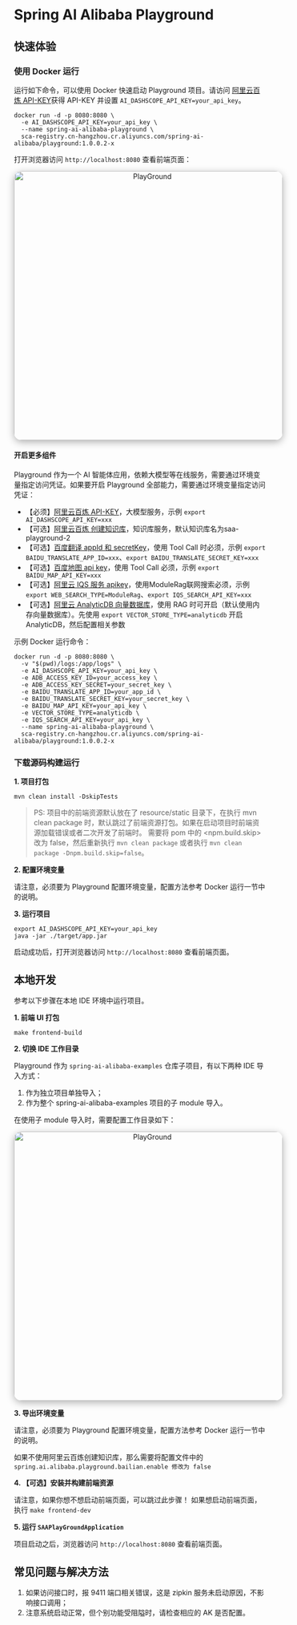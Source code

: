# Spring AI Alibaba Playground

## 快速体验

### 使用 Docker 运行

运行如下命令，可以使用 Docker 快速启动 Playground 项目。请访问 [阿里云百炼 API-KEY](https://bailian.console.aliyun.com/?tab=model#/api-key)获得 API-KEY 并设置 `AI_DASHSCOPE_API_KEY=your_api_key`。

```shell
docker run -d -p 8080:8080 \
  -e AI_DASHSCOPE_API_KEY=your_api_key \
  --name spring-ai-alibaba-playground \
  sca-registry.cn-hangzhou.cr.aliyuncs.com/spring-ai-alibaba/playground:1.0.0.2-x
```

打开浏览器访问 `http://localhost:8080` 查看前端页面：

<p align="center">
    <img src="./images/playground.png" alt="PlayGround" style="max-width: 949px; height: 537px; border-radius: 15px; box-shadow: 0 4px 15px rgba(0, 0, 0, 0.3);" />
</p>

#### 开启更多组件

Playground 作为一个 AI 智能体应用，依赖大模型等在线服务，需要通过环境变量指定访问凭证。如果要开启 Playground 全部能力，需要通过环境变量指定访问凭证：

  - 【必须】[阿里云百炼 API-KEY](https://bailian.console.aliyun.com/?tab=model#/api-key)，大模型服务，示例 `export AI_DASHSCOPE_API_KEY=xxx`
  - 【可选】[阿里云百炼 创建知识库](https://bailian.console.aliyun.com/?tab=app#/knowledge-base)，知识库服务，默认知识库名为saa-playground-2
  - 【可选】[百度翻译 appId 和 secretKey](https://api.fanyi.baidu.com/product/113)，使用 Tool Call 时必须，示例 `export BAIDU_TRANSLATE_APP_ID=xxx`、`export BAIDU_TRANSLATE_SECRET_KEY=xxx`
  - 【可选】[百度地图 api key](https://lbs.baidu.com/faq/api)，使用 Tool Call 必须，示例 `export BAIDU_MAP_API_KEY=xxx`
  - 【可选】[阿里云 IQS 服务 apikey](https://help.aliyun.com/document_detail/2870227.html)，使用ModuleRag联网搜索必须，示例 `export WEB_SEARCH_TYPE=ModuleRag`、`export IQS_SEARCH_API_KEY=xxx`
  - 【可选】[阿里云 AnalyticDB 向量数据库](https://help.aliyun.com/zh/analyticdb/analyticdb-for-postgresql/getting-started/instances-with-vector-engine-optimization-enabled/)，使用 RAG 时可开启（默认使用内存向量数据库）。先使用 `export VECTOR_STORE_TYPE=analyticdb` 开启 AnalyticDB，然后配置相关参数

示例 Docker 运行命令：

```shell
docker run -d -p 8080:8080 \
  -v "$(pwd)/logs:/app/logs" \
  -e AI_DASHSCOPE_API_KEY=your_api_key \
  -e ADB_ACCESS_KEY_ID=your_access_key \
  -e ADB_ACCESS_KEY_SECRET=your_secret_key \
  -e BAIDU_TRANSLATE_APP_ID=your_app_id \
  -e BAIDU_TRANSLATE_SECRET_KEY=your_secret_key \
  -e BAIDU_MAP_API_KEY=your_api_key \
  -e VECTOR_STORE_TYPE=analyticdb \
  -e IQS_SEARCH_API_KEY=your_api_key \
  --name spring-ai-alibaba-playground \
  sca-registry.cn-hangzhou.cr.aliyuncs.com/spring-ai-alibaba/playground:1.0.0.2-x
```

### 下载源码构建运行

**1. 项目打包**

```shell
mvn clean install -DskipTests
```

> PS: 项目中的前端资源默认放在了 resource/static 目录下，在执行 mvn clean package 时，默认跳过了前端资源打包。如果在启动项目时前端资源加载错误或者二次开发了前端时。
> 需要将 pom 中的 <npm.build.skip> 改为 false，然后重新执行 `mvn clean package` 或者执行 `mvn clean package -Dnpm.build.skip=false`。

**2. 配置环境变量**

请注意，必须要为 Playground 配置环境变量，配置方法参考 Docker 运行一节中的说明。

**3. 运行项目**
```shell
export AI_DASHSCOPE_API_KEY=your_api_key
java -jar ./target/app.jar
```

启动成功后，打开浏览器访问 `http://localhost:8080` 查看前端页面。

## 本地开发

参考以下步骤在本地 IDE 环境中运行项目。

**1. 前端 UI 打包**

```shell
make frontend-build
```

**2. 切换 IDE 工作目录**

Playground 作为 `spring-ai-alibaba-examples` 仓库子项目，有以下两种 IDE 导入方式：
1. 作为独立项目单独导入；
2. 作为整个 spring-ai-alibaba-examples 项目的子 module 导入。

在使用子 module 导入时，需要配置工作目录如下：

<p align="center">
    <img src="./images/run.png" alt="PlayGround" style="max-width: 949px; height: 537px; border-radius: 15px; box-shadow: 0 4px 15px rgba(0, 0, 0, 0.3);" />
</p>

**3. 导出环境变量**

请注意，必须要为 Playground 配置环境变量，配置方法参考 Docker 运行一节中的说明。

如果不使用阿里云百炼创建知识库，那么需要将配置文件中的 `spring.ai.alibaba.playground.bailian.enable 修改为 false`

**4. 【可选】安装并构建前端资源**

请注意，如果你想不想启动前端页面，可以跳过此步骤！
如果想启动前端页面，执行 `make frontend-dev`

**5. 运行 `SAAPlayGroundApplication`**

项目启动之后，浏览器访问 `http://localhost:8080` 查看前端页面。

## 常见问题与解决方法

1. 如果访问接口时，报 9411 端口相关错误，这是 zipkin 服务未启动原因，不影响接口调用；
2. 注意系统启动正常，但个别功能受阻隘时，请检查相应的 AK 是否配置。
